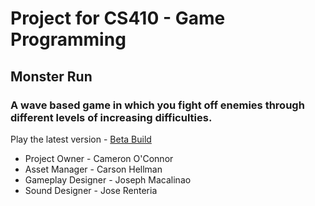 # Project for CS410 - Game Programming

## Monster Run
### A wave based game in which you fight off enemies through different levels of increasing difficulties.

Play the latest version - [Beta Build](https://joserenter1a.github.io/410MR/)

- Project Owner - Cameron O'Connor
- Asset Manager - Carson Hellman
- Gameplay Designer - Joseph Macalinao
- Sound Designer - Jose Renteria
